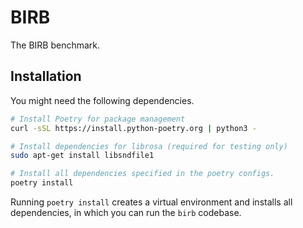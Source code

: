 # BIRB

The BIRB benchmark.

## Installation

You might need the following dependencies.

```bash
# Install Poetry for package management
curl -sSL https://install.python-poetry.org | python3 -

# Install dependencies for librosa (required for testing only)
sudo apt-get install libsndfile1

# Install all dependencies specified in the poetry configs.
poetry install
```

Running `poetry install` creates a virtual environment and installs all
dependencies, in which you can run the `birb` codebase.
